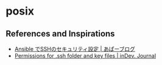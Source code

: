 posix
=========

References and Inspirations
---
- [Ansible でSSHのセキュリティ設定 \| あぱーブログ](https://blog.apar.jp/linux/5299/)
- [Permissions for \.ssh folder and key files \| inDev\. Journal](https://www.frankindev.com/2020/11/26/permissions-for-.ssh-folder-and-key-files/)
